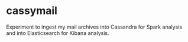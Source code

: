 # cassymail

Experiment to ingest my mail archives into Cassandra for Spark analysis and into Elasticsearch for Kibana analysis.
